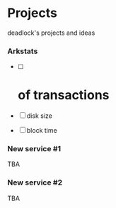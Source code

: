 # Projects
deadlock's projects and ideas


### Arkstats

- [ ] # of transactions
- [ ] disk size
- [ ] block time


### New service #1

TBA


### New service #2

TBA
